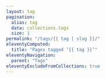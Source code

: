```yaml
---
layout: tag
pagination:
  alias: tag
  data: collections.tags
  size: 1
permalink: "/tags/{{ tag | slug }}/"
eleventyComputed:
  title: "Pages tagged ‘{{ tag }}’"
eleventyNavigation:
  parent: "Tags"
eleventyExcludeFromCollections: true
---
```

